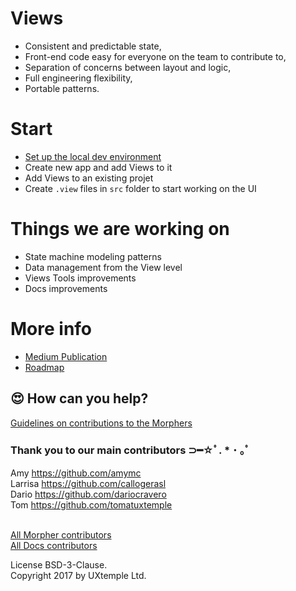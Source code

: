# Views

* Consistent and predictable state, 
* Front-end code easy for everyone on the team to contribute to,
* Separation of concerns between layout and logic,
* Full engineering flexibility,
* Portable patterns.

# Start

* [Set up the local dev environment](https://github.com/viewstools/docs/blob/master/DevEnvironmentSetup.md)
* Create new app and add Views to it
* Add Views to an existing projet
* Create `.view` files in `src` folder to start working on the UI

# Things we are working on

* State machine modeling patterns
* Data management from the View level
* Views Tools improvements
* Docs improvements

# More info

* [Medium Publication](https://medium.com/viewstools)
* [Roadmap](https://trello.com/b/NhIKKbol/views-roadmap)

## 😍 How can you help?

[Guidelines on contributions to the Morphers](https://github.com/viewstools/morph/blob/master/CONTRIBUTING.md)

### Thank you to our main contributors ⊃━☆ﾟ. \* ･ ｡ﾟ

Amy https://github.com/amymc</br>
Larrisa https://github.com/callogerasl</br>
Dario https://github.com/dariocravero</br>
Tom https://github.com/tomatuxtemple</br></br>

[All Morpher contributors](https://github.com/viewstools/morph/graphs/contributors)</br>
[All Docs contributors](https://github.com/viewstools/docs/graphs/contributors)</br>

License BSD-3-Clause.<br>
Copyright 2017 by UXtemple Ltd.
